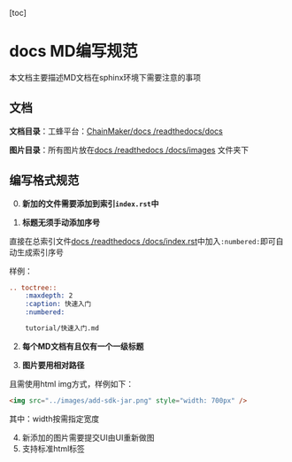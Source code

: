 [toc]

# docs MD编写规范

本文档主要描述MD文档在sphinx环境下需要注意的事项



## 文档

**文档目录**：工蜂平台：[ChainMaker/docs /readthedocs/docs](https://git.code.tencent.com/ChainMaker/docs/tree/readthedocs/readthedocs/docs)

**图片目录**：所有图片放在[docs /readthedocs /docs/images](https://git.code.tencent.com/ChainMaker/docs/tree/readthedocs/readthedocs/docs/images) 文件夹下



## 编写格式规范

0. **新加的文件需要添加到索引`index.rst`中**

1.  **标题无须手动添加序号**

   直接在总索引文件[docs /readthedocs /docs/index.rst](https://git.code.tencent.com/ChainMaker/docs/blob/readthedocs/readthedocs/docs/index.rst)中加入` :numbered: `即可自动生成索引序号

样例：

```rst
.. toctree::
    :maxdepth: 2
    :caption: 快速入门
    :numbered:

    tutorial/快速入门.md
```

2.  **每个MD文档有且仅有一个一级标题**

3.  **图片要用相对路径**

   且需使用html img方式，样例如下：

```html
<img src="../images/add-sdk-jar.png" style="width: 700px" />
```

其中：width按需指定宽度

4. 新添加的图片需要提交UI由UI重新做图
5. 支持标准html标签